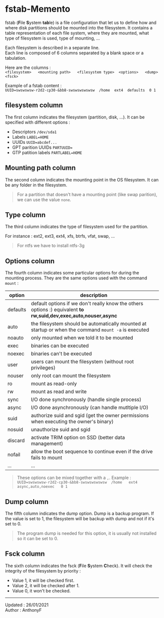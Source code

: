 # fstab-Memento

fstab (**F**ile **S**ystem **tab**le) is a file configuration that let us to define how and where disk partitions should be mounted into the filesystem. It contains a table representation of each file system, where they are mounted, what type of filesystem is used, type of mounting, ...

Each filesystem is described in a separate line.  
Each line is composed of 6 columns separated by a blank space or a tabulation.

Here are the columns :  
`<filesystem>   <mounting path>   <filesystem type>  <options>   <dump>  <fsck>`

Example of a fstab content :  
`UUID=swswswsw-r2d2-cp30-&bb8-swswswswswsw  /home  ext4  defaults  0 1`

## filesystem column

The first column indicates the filesystem (partition, disk, ...). It can be specified with different options :

- Descriptors `/dev/sda1`
- Labels `LABEL=HOME`
- UUIDs `UUID=abcdef...`
- GPT parition UUIDs `PARTUUID=`
- GTP patition labels `PARTLABEL=HOME`

## Mounting path column

The second column indicates the mounting point in the OS filesystem. It can be any folder in the filesystem.
> For a partition that doesn't have a mounting point (like swap parition), we can use the value `none`.

## Type column

The third column indicates the type of filesystem used for the partition.

For instance : ext2, ext3, ext4, xfs, btrfs, vfat, swap, ...

> For ntfs we have to install ntfs-3g

## Options column

The fourth column indicates some particular options for during the mounting process. They are the same options used with the command `mount` :

| option   | description                                                                                                    |
| -------- | -------------------------------------------------------------------------------------------------------------- |
| defaults | default options if we don't really know the others options :) equivalent **to rw,suid,dev,exec,auto,nouser,async** |
| auto     | the filesystem should be automatically mounted at startup or when the command `mount -a` is executed          |
| noauto   | only mounted when we told it to be mounted                                                                     |
| exec     | binaries can be executed                                                                                       |
| noexec   | binaries can't be executed                                                                                     |
| user     | users can mount the filesystem (without root privileges)                                                       |
| nouser   | only root can mount the filesystem                                                                             |
| ro       | mount as read-only                                                                                             |
| rw       | mount as read and write                                                                                        |
| sync     | I/O done synchronously (handle single process)                                                                 |
| async    | I/O done asynchronously (can handle mutltiple I/O)                                                             |
| suid     | authorize suid and sgid (get the owner permissions when executing the owner's binary)                          |
| nosuid   | unauthorize suid and sgid                                                                                      |
| discard  | activate TRIM option on SSD (better data management)                                                           |
| nofail   | allow the boot sequence to continue even if the drive fails to mount                                           |
| ...      | ...                                                                                                            |

> These options can be mixed together with a `,`.
> Example : `UUID=swswswsw-r2d2-cp30-&bb8-swswswswswsw  /home   ext4    async,auto,noexec   0 1`

## Dump column

The fifth column indicates the dump option. Dump is a backup program. If the value is set to 1, the filesystem will be backup with dump and not if it's set to 0.
> The program dump is needed for this option, it is usually not installed so it can be set to 0.

## Fsck column

The sixth column indicates the fsck (**F**ile **S**ystem **C**heck). It will check the integrity of the filesystem by priority :  

- Value 1, it will be checked first.
- Value 2, it will be checked after 1.
- Value 0, it won't be checked.

___
Updated : 26/01/2021  
Author : AnthonyF

